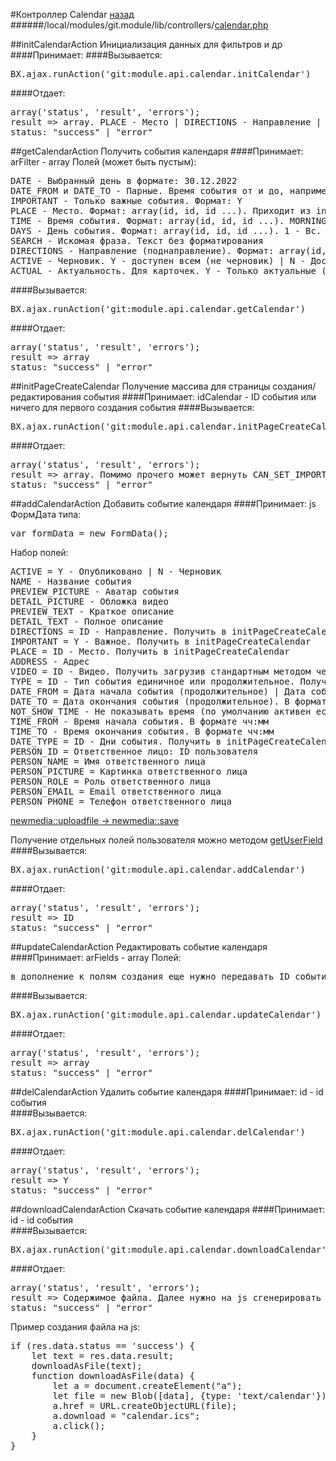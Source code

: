 #Контроллер Calendar  [назад](index.md)
######/local/modules/git.module/lib/controllers/[calendar.php](../../lib/controllers/calendar.php)

##initCalendarAction
Инициализация данных для фильтров и др
####Принимает:
####Вызывается:
<pre>
BX.ajax.runAction('git:module.api.calendar.initCalendar')
</pre>
####Отдает:
<pre>
array('status', 'result', 'errors');
result => array. PLACE - Место | DIRECTIONS - Направление | DAY - Дени недели | TIMES - Время | ACTIVE - Черновик или Паблик | SHOW_CREATE_BTN - Показывать ли кнопку "создать событие"
status: "success" | "error"
</pre>

##getCalendarAction
Получить события календаря
####Принимает:
arFilter - array Полей (может быть пустым):<br>
<pre>
DATE - Выбранный день в формате: 30.12.2022
DATE_FROM и DATE_TO - Парные. Время события от и до, например первый и последний день страницы календаря. Формат: 30.12.2022
IMPORTANT - Только важные события. Формат: Y
PLACE - Место. Формат: array(id, id, id ...). Приходит из initCalendarAction
TIME - Время события. Формат: array(id, id, id ...). MORNING | DINNER |LUNCH. Приходит из initCalendarAction
DAYS - День события. Формат: array(id, id, id ...). 1 - Вс. Приходит из initCalendarAction
SEARCH - Искомая фраза. Текст без форматирования
DIRECTIONS - Направление (поднаправление). Формат: array(id, id, id ...). Приходит из initCalendarAction
ACTIVE - Черновик. Y - доступен всем (не черновик) | N - Доступен модератору (черновик)
ACTUAL - Актуальность. Для карточек. Y - Только актуальные (по умолчанию). N - прошедшие
</pre>
####Вызывается:
<pre>
BX.ajax.runAction('git:module.api.calendar.getCalendar')
</pre>
####Отдает:
<pre>
array('status', 'result', 'errors');
result => array
status: "success" | "error"
</pre>

##initPageCreateCalendar
Получение массива для страницы создания/редактирования события
####Принимает:
idCalendar - ID события или ничего для первого создания события
####Вызывается:
<pre>
BX.ajax.runAction('git:module.api.calendar.initPageCreateCalendar')
</pre>
####Отдает:
<pre>
array('status', 'result', 'errors');
result => array. Помимо прочего может вернуть CAN_SET_IMPORTANT, если Y то можно установить важность события
status: "success" | "error"
</pre>

##addCalendarAction
Добавить событие календаря
####Принимает:
js ФормДата типа:
<pre>var formData = new FormData();</pre>
Набор полей:<br>
<pre>
ACTIVE = Y - Опубликовано | N - Черновик
NAME - Название события
PREVIEW_PICTURE - Аватар события
DETAIL_PICTURE - Обложка видео
PREVIEW_TEXT - Краткое описание
DETAIL_TEXT - Полное описание
DIRECTIONS = ID - Направление. Получить в initPageCreateCalendar
IMPORTANT = Y - Важное. Получить в initPageCreateCalendar
PLACE = ID - Место. Получить в initPageCreateCalendar
ADDRESS - Адрес
VIDEO = ID - Видео. Получить загрузив стандартным методом через newmedia::uploadfile -> newmedia::save
TYPE = ID - Тип события единичное или продолжительное. Получить в initPageCreateCalendar
DATE_FROM = Дата начала события (продолжительное) | Дата события (единичное). В формате dd.mm.YYYY
DATE_TO = Дата окончания события (продолжительное). В формате dd.mm.YYYY
NOT_SHOW_TIME - Не показывать время (по умолчанию активен если время не заполнено)
TIME_FROM - Время начала события. В формате чч:мм
TIME_TO - Время окончания события. В формате чч:мм
DATE_TYPE = ID - Дни события. Получить в initPageCreateCalendar
PERSON_ID = Ответственное лицо: ID пользователя
PERSON_NAME = Имя ответственного лица
PERSON_PICTURE = Картинка ответственного лица
PERSON_ROLE = Роль ответственного лица
PERSON_EMAIL = Email ответственного лица
PERSON_PHONE = Телефон ответственного лица
</pre>
[newmedia::uploadfile -> newmedia::save](newmedia-c.md)

Получение отдельных полей пользователя можно методом [getUserField](puser.md)
####Вызывается:
<pre>
BX.ajax.runAction('git:module.api.calendar.addCalendar')
</pre>
####Отдает:
<pre>
array('status', 'result', 'errors');
result => ID
status: "success" | "error"
</pre>

##updateCalendarAction
Редактировать событие календаря
####Принимает:
arFields - array Полей:<br>
<pre>
в дополнение к полям создания еще нужно передавать ID события которое пришло на редактирование
</pre>
####Вызывается:
<pre>
BX.ajax.runAction('git:module.api.calendar.updateCalendar')
</pre>
####Отдает:
<pre>
array('status', 'result', 'errors');
result => array
status: "success" | "error"
</pre>

##delCalendarAction
Удалить событие календаря
####Принимает:
id - id события<br>
####Вызывается:
<pre>
BX.ajax.runAction('git:module.api.calendar.delCalendar')
</pre>
####Отдает:
<pre>
array('status', 'result', 'errors');
result => Y
status: "success" | "error"
</pre>

##downloadCalendarAction
Скачать событие календаря
####Принимает:
id - id события<br>
####Вызывается:
<pre>
BX.ajax.runAction('git:module.api.calendar.downloadCalendar')
</pre>
####Отдает:
<pre>
array('status', 'result', 'errors');
result => Содержимое файла. Далее нужно на js сгенерировать файл для скачивания
status: "success" | "error"
</pre>
Пример создания файла на js:
<pre>
if (res.data.status == 'success') {
    let text = res.data.result;
    downloadAsFile(text);
    function downloadAsFile(data) {
        let a = document.createElement("a");
        let file = new Blob([data], {type: 'text/calendar'});
        a.href = URL.createObjectURL(file);
        a.download = "calendar.ics";
        a.click();
    }
}
</pre>